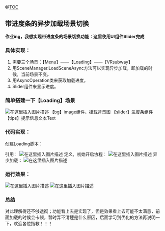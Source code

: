 ﻿@[TOC](slider进度条实现)
## 带进度条的异步加载场景切换
   
   **作业ing，我想实现带进度条的场景切换功能：这里使用UI组件Slider完成**
   
   ### 具体实现：
 
 1. 需要三个场景：【Menu】——【Loading】——【VRsubway】
 2. 用SceneManager.LoadSceneAsync方法可以实现异步加载，即加载的时候，当前场景不变。
 3. 用AsyncOperation类来获取加载进度。
 4. Slider组件来显示进度。
 
 ### 简单搭建一下【Loading】场景
 ![在这里插入图片描述](https://i-blog.csdnimg.cn/blog_migrate/052b84ba07fafcc8444ab29cbd48c10f.png)
【bg】image组件，挂载背景图
【slider】进度条组件
【tips】提示信息文本Text

### 代码实现：
创建Loading脚本：

引用：
![在这里插入图片描述](https://i-blog.csdnimg.cn/blog_migrate/a35a5c917b604a5c6a296ee3fb72ab71.png)
定义，初始开启协程：
![在这里插入图片描述](https://i-blog.csdnimg.cn/blog_migrate/da576d99db644a461d6d93e30bdb8110.png)
异步加载：
![在这里插入图片描述](https://i-blog.csdnimg.cn/blog_migrate/b665216903122c7e46fd3e1615862b97.png)
### 运行效果：
![在这里插入图片描述](https://i-blog.csdnimg.cn/blog_migrate/b73c32b2e347a7e91528f0b3d33f4cdf.png)
![在这里插入图片描述](https://i-blog.csdnimg.cn/blog_migrate/6f2e5b5fec5456d1f62321e0db78f1c1.png)
### 总结
对此理解得还不够透彻；功能看上去是实现了，但是效果看上去可能不太满意，前面加载的时候会卡顿，暂时弄不清楚是什么原因，后面学习到优化的方法再说明一下，欢迎各位指教！！！
